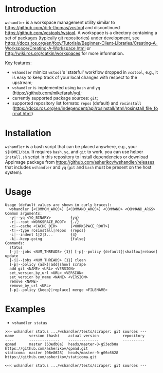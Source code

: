 Introduction
============

`wshandler` is a workspace management utility similar to
https://github.com/dirk-thomas/vcstool and discontinued
https://github.com/vcstools/wstool. A workspace is a directory containing a set
of packages (typically git repositories) under development, see
https://docs.ros.org/en/foxy/Tutorials/Beginner-Client-Libraries/Creating-A-Workspace/Creating-A-Workspace.html
or http://wiki.ros.org/catkin/workspaces for more information.

Key features:
- `wshandler` mimics `wstool`'s 'stateful' workflow dropped in `vcstool`, e.g.,
  it is easy to keep track of your local changes with respect to the upstream;
- `wshandler` is implemented using `bash` and `yq` (https://github.com/mikefarah/yq);
- currently supported package sources: `git`;
- supported repository list formats: `repos` (default) and `rosinstall`
  (https://docs.ros.org/en/independent/api/rosinstall/html/rosinstall_file_format.html)


Installation
============

`wshandler` is a bash script that can be placed anywhere, e.g., your
`${HOME}/bin`. It requires `bash`, `yq`, and `git` to work, you can use helper
`install.sh` script in this repository to install dependencies or download
AppImage package from <https://github.com/asherikov/wshandler/releases> that
includes `wshandler` and `yq` (`git` and `bash` must be present on the host
system).


Usage
=====

```
Usage (default values are shown in curly braces):
  wshandler [<COMMON_ARGS>] [<COMMAND_ARGS>] <COMMAND> <COMMAND_ARGS>
Common arguments:
  -y|--yq <YQ_BINARY>         {yq}
  -r|--root <WORKSPACE_ROOT>  {./}
  -c|--cache <CACHE_DIR>      {<WORKSPACE_ROOT>}
  -t|--type rosinstall|repos  {repos}
  -i|--indent 1|2|3...        {4}
  -k|--keep-going             {false}
Commands:
  status
  [-j|--jobs <NUM_THREADS> {1}] [-p|--policy {default}|shallow|rebase] update
  [-j|--jobs <NUM_THREADS> {1}] clean
  [-p|--policy {ask}|add|show] scrape
  add git <NAME> <URL> <VERSION>
  set_version_by_url <URL> <VERSION>
  set_version_by_name <NAME> <VERSION>
  remove <NAME>
  remove_by_url <URL>
  [-p|--policy {keep}|replace] merge <FILENAME>
```

Examples
========

- `wshandler status`
```
>>> wshandler status .../wshandler/tests/scrape/: git sources ---
name       version (hash)    actual version           repository
----       --------------    --------------           ----------
qpmad      master (53edb8a)  heads/master-0-g53edb8a  https://github.com/asherikov/qpmad.git
staticoma  master (06e8628)  heads/master-0-g06e8628  https://github.com/asherikov/staticoma.git

<<< wshandler status .../wshandler/tests/scrape/: git sources ---
```
